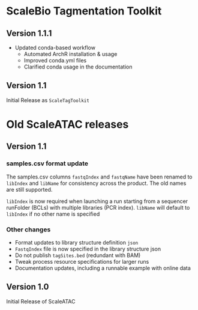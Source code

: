 # ScaleBio Tagmentation Toolkit
## Version 1.1.1
* Updated conda-based workflow
  * Automated ArchR installation & usage
  * Improved conda.yml files
  * Clarified conda usage in the documentation

## Version 1.1
Initial Release as `ScaleTagToolkit`

# Old ScaleATAC releases
## Version 1.1
### samples.csv format update
The samples.csv columns `fastqIndex` and `fastqName` have been renamed to
`libIndex` and `libName` for consistency across the product. The old names are
still supported.

`libIndex` is now required when launching a run starting from a sequencer runFolder (BCLs)
with multiple libraries (PCR index). `libName` will default to
`libIndex` if no other name is specified

### Other changes

* Format updates to library structure definition `json`
* `FastqIndex` file is now specified in the library structure json
* Do not publish `tagSites.bed` (redundant with BAM)
* Tweak process resource specifications for larger runs
* Documentation updates, including a runnable example with online data

## Version 1.0
Initial Release of ScaleATAC
